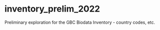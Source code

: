 # inventory_prelim_2022
Preliminary exploration for the GBC Biodata Inventory - country codes, etc.
